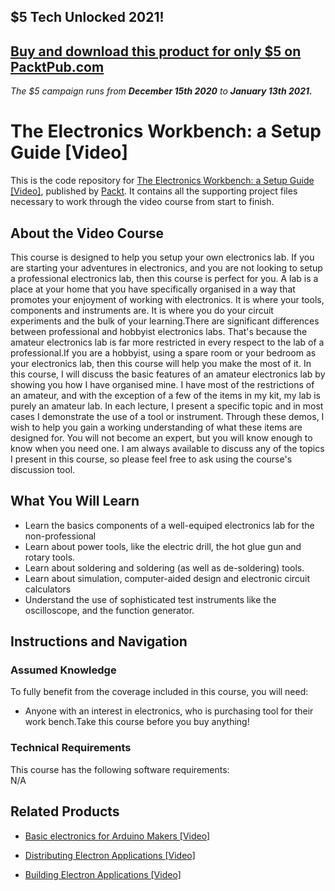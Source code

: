 ## $5 Tech Unlocked 2021!
[Buy and download this product for only $5 on PacktPub.com](https://www.packtpub.com/)
-----
*The $5 campaign         runs from __December 15th 2020__ to __January 13th 2021.__*




# The Electronics Workbench: a Setup Guide [Video]
This is the code repository for [The Electronics Workbench: a Setup Guide [Video]](https://www.packtpub.com/hardware-and-creative/electronics-workbench-setup-guide-video), published by [Packt](https://www.packtpub.com/?utm_source=github). It contains all the supporting project files necessary to work through the video course from start to finish.
## About the Video Course
This course is designed to help you setup your own electronics lab. If you are starting your adventures in electronics, and you are not looking to setup a professional electronics lab, then this course is perfect for you. A lab is a place at your home that you have specifically organised in a way that promotes your enjoyment of working with electronics. It is where your tools, components and instruments are. It is where you do your circuit experiments and the bulk of your learning.There are significant differences between professional and hobbyist electronics labs. That's because the amateur electronics lab is far more restricted in every respect to the lab of a professional.If you are a hobbyist, using a spare room or your bedroom as your electronics lab, then this course will help you make the most of it. In this course, I will discuss the basic features of an amateur electronics lab by showing you how I have organised mine. I have most of the restrictions of an amateur, and with the exception of a few of the items in my kit, my lab is purely an amateur lab. In each lecture, I present a specific topic and in most cases I demonstrate the use of a tool or instrument. Through these demos, I wish to help you gain a working understanding of what these items are designed for. You will not become an expert, but you will know enough to know when you need one. I am always available to discuss any of the topics I present in this course, so please feel free to ask using the course's discussion tool.


<H2>What You Will Learn</H2>
<DIV class=book-info-will-learn-text>
<UL>
<LI>Learn the basics components of a well-equiped electronics lab for the non-professional</LI>
<LI>Learn about power tools, like the electric drill, the hot glue gun and rotary tools.</LI>
  <LI>Learn about soldering and soldering (as well as de-soldering) tools.</LI>
  <LI>Learn about simulation, computer-aided design and electronic circuit calculators</LI>
  <LI>Understand the use of sophisticated test instruments like the oscilloscope, and the function generator.</LI>
</UL></DIV>

## Instructions and Navigation
### Assumed Knowledge
To fully benefit from the coverage included in this course, you will need:<br/>
<DIV class=book-info-will-learn-text>
<UL>
<LI>Anyone with an interest in electronics, who is purchasing tool for their work bench.Take this course before you buy anything!</LI>
</UL>
<DIV>

### Technical Requirements
This course has the following software requirements:<br/>
N/A

## Related Products
* [Basic electronics for Arduino Makers [Video]](https://www.packtpub.com/hardware-and-creative/basic-electronics-arduino-makers-video)

* [Distributing Electron Applications [Video]](https://www.packtpub.com/web-development/distributing-electron-applications-video)

* [Building Electron Applications [Video]](https://www.packtpub.com/application-development/building-electron-applications-video)
